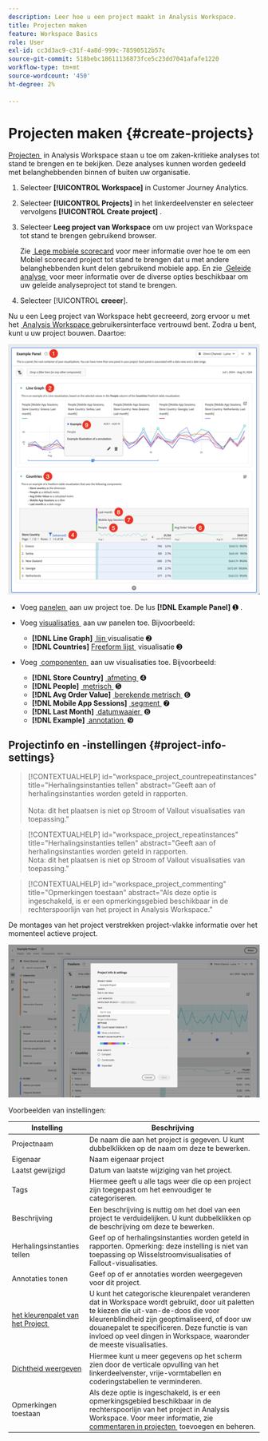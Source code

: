 ```yaml
---
description: Leer hoe u een project maakt in Analysis Workspace.
title: Projecten maken
feature: Workspace Basics
role: User
exl-id: cc3d3ac9-c31f-4a8d-999c-78590512b57c
source-git-commit: 518bebc18611136873fce5c23dd7041afafe1220
workflow-type: tm+mt
source-wordcount: '450'
ht-degree: 2%

---
```


# Projecten maken {#create-projects}


[&#x200B; Projecten &#x200B;](/help/analysis-workspace/build-workspace-project/freeform-overview.md) in Analysis Workspace staan u toe om zaken-kritieke analyses tot stand te brengen en te bekijken.  Deze analyses kunnen worden gedeeld met belanghebbenden binnen of buiten uw organisatie.

1. Selecteer **[!UICONTROL Workspace]** in Customer Journey Analytics.

1. Selecteer **[!UICONTROL Projects]** in het linkerdeelvenster en selecteer vervolgens **[!UICONTROL Create project]** .

1. Selecteer **Leeg project van Workspace** om uw project van Workspace tot stand te brengen gebruikend browser.

   Zie [&#x200B; Lege mobiele scorecard &#x200B;](/help/mobile-app/curator.md) voor meer informatie over hoe te om een Mobiel scorecard project tot stand te brengen dat u met andere belanghebbenden kunt delen gebruikend mobiele app. En zie [&#x200B; Geleide analyse &#x200B;](/help/guided-analysis/overview.md) voor meer informatie over de diverse opties beschikbaar om uw geleide analyseproject tot stand te brengen.

1. Selecteer [!UICONTROL **creeer**].


Nu u een Leeg project van Workspace hebt gecreeerd, zorg ervoor u met het [&#x200B; Analysis Workspace &#x200B;](/help/analysis-workspace/home.md) gebruikersinterface vertrouwd bent. Zodra u bent, kunt u uw project bouwen. Daartoe:

![&#x200B; Project van het Voorbeeld &#x200B;](assets/example-project.png)

* Voeg [&#x200B; panelen &#x200B;](/help/analysis-workspace/c-panels/panels.md) aan uw project toe. De lus **[!DNL Example Panel]** ➊ .

* Voeg [&#x200B; visualisaties &#x200B;](/help/analysis-workspace/visualizations/freeform-analysis-visualizations.md) aan uw panelen toe. Bijvoorbeeld:
   * **[!DNL Line Graph]** [&#x200B; lijn &#x200B;](/help/analysis-workspace/visualizations/line.md) visualisatie ➋
   * **[!DNL Countries]** [&#x200B; Freeform lijst &#x200B;](/help/analysis-workspace/visualizations/freeform-table/freeform-table.md) visualisatie ➌
* Voeg [&#x200B; componenten &#x200B;](/help/components/overview.md) aan uw visualisaties toe. Bijvoorbeeld:
   * **[!DNL Store Country]** [&#x200B; afmeting &#x200B;](/help/components/dimensions/overview.md) ➍
   * **[!DNL People]** [&#x200B; metrisch &#x200B;](/help/components/apply-create-metrics.md) ➎
   * **[!DNL Avg Order Value]** [&#x200B; berekende metrisch &#x200B;](/help/components/calc-metrics/calc-metr-overview.md) ➏
   * **[!DNL Mobile App Sessions]** [&#x200B; segment &#x200B;](/help/components/segments/seg-overview.md) ➐
   * **[!DNL Last Month]** [&#x200B; datumwaaier &#x200B;](/help/components/date-ranges/overview.md) ➑
   * **[!DNL Example]** [&#x200B; annotation &#x200B;](/help/components/annotations/overview.md) ➒


## Projectinfo en -instellingen {#project-info-settings}

>[!CONTEXTUALHELP]
>id="workspace_project_countrepeatinstances"
>title="Herhalingsinstanties tellen"
>abstract="Geeft aan of herhalingsinstanties worden geteld in rapporten.<br/><br/> Nota: dit het plaatsen is niet op Stroom of Vallout visualisaties van toepassing."

>[!CONTEXTUALHELP]
>id="workspace_project_repeatinstances"
>title="Herhalingsinstanties tellen"
>abstract="Geeft aan of herhalingsinstanties worden geteld in rapporten.<br/> Nota: dit het plaatsen is niet op Stroom of Vallout visualisaties van toepassing."


>[!CONTEXTUALHELP]
>id="workspace_project_commenting"
>title="Opmerkingen toestaan"
>abstract="Als deze optie is ingeschakeld, is er een opmerkingsgebied beschikbaar in de rechterspoorlijn van het project in Analysis Workspace."


De montages van het project verstrekken project-vlakke informatie over het momenteel actieve project.

![&#x200B; het venster van Info &amp; van Montages van het Project.](./assets/projectinfo.png)

Voorbeelden van instellingen:

| Instelling | Beschrijving |
|---|---|
| Projectnaam | De naam die aan het project is gegeven. U kunt dubbelklikken op de naam om deze te bewerken. |
| Eigenaar | Naam eigenaar project |
| Laatst gewijzigd | Datum van laatste wijziging van het project. |
| Tags | Hiermee geeft u alle tags weer die op een project zijn toegepast om het eenvoudiger te categoriseren. |
| Beschrijving | Een beschrijving is nuttig om het doel van een project te verduidelijken. U kunt dubbelklikken op de beschrijving om deze te bewerken. |
| Herhalingsinstanties tellen | Geef op of herhalingsinstanties worden geteld in rapporten. Opmerking: deze instelling is niet van toepassing op Wisselstroomvisualisaties of Fallout-visualisaties. |
| Annotaties tonen | Geef op of er annotaties worden weergegeven voor dit project. |
| [&#x200B; het kleurenpalet van het Project &#x200B;](/help/analysis-workspace/build-workspace-project/color-palettes.md) | U kunt het categorische kleurenpalet veranderen dat in Workspace wordt gebruikt, door uit paletten te kiezen die uit-van-de-doos die voor kleurenblindheid zijn geoptimaliseerd, of door uw douanepalet te specificeren. Deze functie is van invloed op veel dingen in Workspace, waaronder de meeste visualisaties. |
| [Dichtheid weergeven](/help/analysis-workspace/build-workspace-project/view-density.md) | Hiermee kunt u meer gegevens op het scherm zien door de verticale opvulling van het linkerdeelvenster, vrije-vormtabellen en coderingstabellen te verminderen. |
| Opmerkingen toestaan | Als deze optie is ingeschakeld, is er een opmerkingsgebied beschikbaar in de rechterspoorlijn van het project in Analysis Workspace. Voor meer informatie, zie [&#x200B; commentaren in projecten &#x200B;](/help/analysis-workspace/build-workspace-project/comment-projects.md) toevoegen en beheren. |



